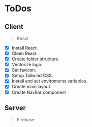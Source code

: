 # ToDos

## Client
> React
- [x] Install React.
- [x] Clean React.
- [x] Create folder structure.
- [X] Vectorize logo.
- [x] Set favicon.
- [X] Setup Tailwind CSS.
- [x] Install and set enviroments variables.
- [x] Create main layout.
- [x] Create NavBar component

## Server
> Firebase